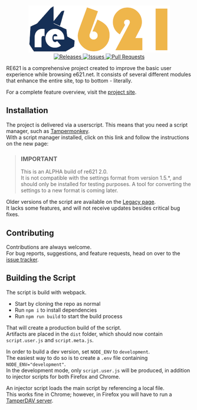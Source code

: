 <p align="center">
    <img src="./assets/logo.png" alt="RE621">
    <br />
    <span>
        <a href="https://github.com/re621/re621/releases">
            <img src="https://img.shields.io/github/v/release/re621/re621?label=version&style=flat-square" alt="Releases">
        </a>
        <a href="https://github.com/re621/re621/issues">
            <img src="https://img.shields.io/github/issues/re621/re621?&style=flat-square" alt="Issues">
        </a>
        <a href="https://github.com/re621/re621/pulls">
            <img src="https://img.shields.io/github/issues-pr/re621/re621?style=flat-square" alt="Pull Requests">
        </a>
    </span>
</p>


RE621 is a comprehensive project created to improve the basic user experience while browsing e621.net.
It consists of several different modules that enhance the entire site, top to bottom - literally.

For a complete feature overview, visit the [project site](https://re621.bitwolfy.com).

## Installation

The project is delivered via a userscript.
This means that you need a script manager, such as [Tampermonkey](https://www.tampermonkey.net/).  
With a script manager installed, click on this link and follow the instructions on the new page:

> ### IMPORTANT
> This is an ALPHA build of re621 2.0.  
> It is not compatible with the settings format from version 1.5.*, and should only be installed for testing purposes. A tool for converting the settings to a new format is coming later.

Older versions of the script are available on the [Legacy page](https://github.com/re621/re621.Legacy).  
It lacks some features, and will not receive updates besides critical bug fixes.

## Contributing

Contributions are always welcome.  
For bug reports, suggestions, and feature requests, head on over to the [issue tracker](https://github.com/bitWolfy/re621/issues).

## Building the Script

The script is build with webpack.

* Start by cloning the repo as normal 
* Run `npm i` to install dependencies
* Run `npm run build` to start the build process

That will create a production build of the script.  
Artifacts are placed in the `dist` folder, which should now contain `script.user.js` and `script.meta.js`.

In order to build a dev version, set `NODE_ENV` to `development`.  
The easiest way to do so is to create a `.env` file containing `NODE_ENV="development"`.  
In the development mode, only `script.user.js` will be produced, in addition to injector scripts for both Firefox and Chrome.

An injector script loads the main script by referencing a local file.  
This works fine in Chrome; however, in Firefox you will have to run a [TamperDAV server](https://github.com/Tampermonkey/tamperdav).

